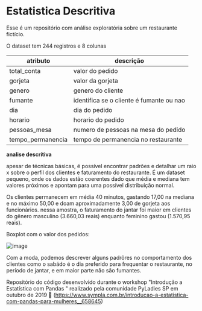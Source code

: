# Estatistica Descritiva

Esse é um repositório com análise exploratória sobre um restaurante fictício.

O dataset tem 244 registros e 8 colunas

| atributo  | descrição |
| ------------- | ------------- |
|total_conta|valor do pedido|
|gorjeta|valor da gorjeta|
|genero|genero do cliente|
|fumante|identifica se o cliente é fumante ou nao|
|dia|dia do pedido|
|horario|horario do pedido|
|pessoas_mesa|numero de pessoas na mesa do pedido|
|tempo_permanencia|tempo de permanencia no restaurante|

**analise descritiva**

apesar de técnicas básicas, é possível encontrar padrões e detalhar um raio x sobre o perfil dos clientes e faturamento do restaurante.
É um dataset pequeno, onde os dados estão coerentes dado que média e mediana tem valores próximos e apontam para uma possível distribuição normal.

Os clientes permanecem em média 40 minutos, gastando 17,00 na mediana e no máximo 50,00 e doam aproximadamente 3,00 de gorjeta aos funcionários. 
nessa amostra, o faturamento do jantar foi maior em clientes do gênero masculino (3.660,03 reais) enquanto feminino gastou (1.570,95 reais).

Boxplot com o valor dos pedidos:

![image](https://github.com/lauranonato/Estatistica-Descritiva/assets/56266061/1e1f4099-0ed2-428e-9c7e-078940dd70cd)

Com a moda, podemos descrever alguns padrõres no comportamento dos clientes como o sabádo é o dia preferido para frequentar o restaurante, no período de jantar, e em maior parte não são fumantes. 


Repositório do código desenvolvido durante o workshop "Introdução a Estatística com Pandas " realizado pela comunidade PyLadies SP em outubro de 2019 🥰 (https://www.sympla.com.br/introducao-a-estatistica-com-pandas-para-mulheres__658645)
